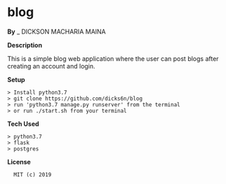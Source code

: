 # blog
**By** _ DICKSON MACHARIA MAINA


**Description**


This is a simple blog web application where the user can post blogs after creating an account and login.


 **Setup**

 
    > Install python3.7 
    > git clone https://github.com/dicks6n/blog
    > run 'python3.7 manage.py runserver' from the terminal
    > or run ./start.sh from your terminal
    
 
 **Tech Used**
 
    > python3.7
    > flask
    > postgres
    
 **License**

      MIT (c) 2019 
